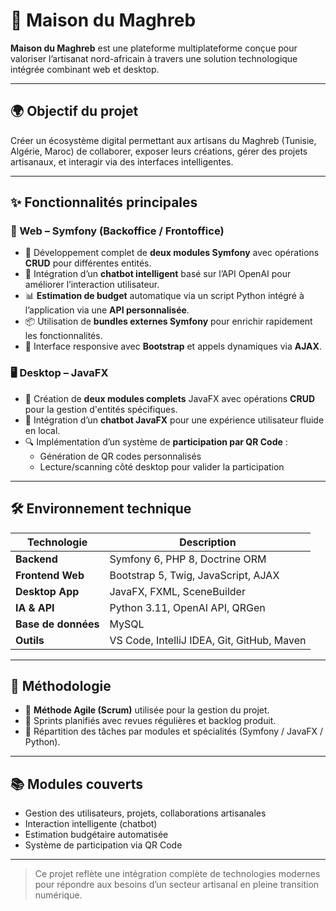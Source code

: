 # 🏡 Maison du Maghreb

**Maison du Maghreb** est une plateforme multiplateforme conçue pour valoriser l’artisanat nord-africain à travers une solution technologique intégrée combinant web et desktop.

---

## 🌍 Objectif du projet

Créer un écosystème digital permettant aux artisans du Maghreb (Tunisie, Algérie, Maroc) de collaborer, exposer leurs créations, gérer des projets artisanaux, et interagir via des interfaces intelligentes.

---

## ✨ Fonctionnalités principales

### 🔧 Web – Symfony (Backoffice / Frontoffice)

- 🔁 Développement complet de **deux modules Symfony** avec opérations **CRUD** pour différentes entités.
- 🤖 Intégration d’un **chatbot intelligent** basé sur l’API OpenAI pour améliorer l’interaction utilisateur.
- 📊 **Estimation de budget** automatique via un script Python intégré à l’application via une **API personnalisée**.
- 📦 Utilisation de **bundles externes Symfony** pour enrichir rapidement les fonctionnalités.
- 📱 Interface responsive avec **Bootstrap** et appels dynamiques via **AJAX**.

### 🖥️ Desktop – JavaFX

- 💼 Création de **deux modules complets** JavaFX avec opérations **CRUD** pour la gestion d'entités spécifiques.
- 🤖 Intégration d’un **chatbot JavaFX** pour une expérience utilisateur fluide en local.
- 🔍 Implémentation d’un système de **participation par QR Code** :
  - Génération de QR codes personnalisés
  - Lecture/scanning côté desktop pour valider la participation

---

## 🛠️ Environnement technique

| Technologie       | Description                          |
|------------------|--------------------------------------|
| **Backend**       | Symfony 6, PHP 8, Doctrine ORM       |
| **Frontend Web**  | Bootstrap 5, Twig, JavaScript, AJAX  |
| **Desktop App**   | JavaFX, FXML, SceneBuilder           |
| **IA & API**      | Python 3.11, OpenAI API, QRGen       |
| **Base de données**| MySQL                               |
| **Outils**        | VS Code, IntelliJ IDEA, Git, GitHub, Maven |

---

## 🧪 Méthodologie

- 🔄 **Méthode Agile (Scrum)** utilisée pour la gestion du projet.
- 📅 Sprints planifiés avec revues régulières et backlog produit.
- 📌 Répartition des tâches par modules et spécialités (Symfony / JavaFX / Python).

---

## 📚 Modules couverts

- Gestion des utilisateurs, projets, collaborations artisanales
- Interaction intelligente (chatbot)
- Estimation budgétaire automatisée
- Système de participation via QR Code

---


> Ce projet reflète une intégration complète de technologies modernes pour répondre aux besoins d’un secteur artisanal en pleine transition numérique.
